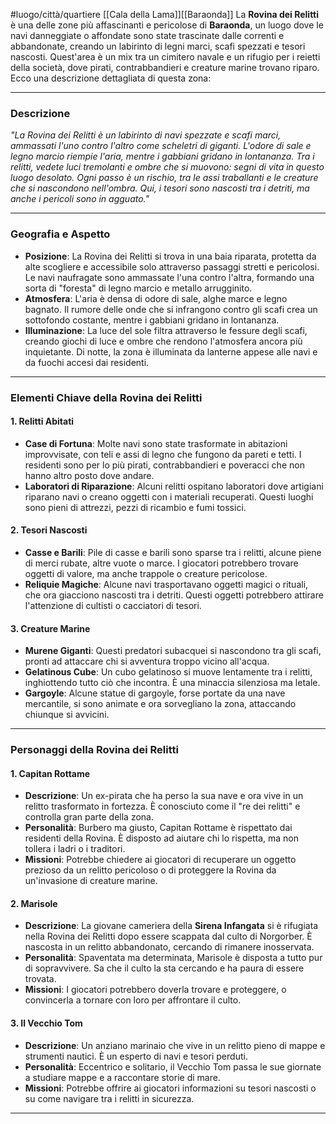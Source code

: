 #luogo/città/quartiere [[Cala della Lama]][[Baraonda]]
La **Rovina dei Relitti** è una delle zone più affascinanti e pericolose di **Baraonda**, un luogo dove le navi danneggiate o affondate sono state trascinate dalle correnti e abbandonate, creando un labirinto di legni marci, scafi spezzati e tesori nascosti. Quest'area è un mix tra un cimitero navale e un rifugio per i reietti della società, dove pirati, contrabbandieri e creature marine trovano riparo. Ecco una descrizione dettagliata di questa zona:

---

### **Descrizione**

_"La Rovina dei Relitti è un labirinto di navi spezzate e scafi marci, ammassati l'uno contro l'altro come scheletri di giganti. L'odore di sale e legno marcio riempie l'aria, mentre i gabbiani gridano in lontananza. Tra i relitti, vedete luci tremolanti e ombre che si muovono: segni di vita in questo luogo desolato. Ogni passo è un rischio, tra le assi traballanti e le creature che si nascondono nell'ombra. Qui, i tesori sono nascosti tra i detriti, ma anche i pericoli sono in agguato."_

---

### **Geografia e Aspetto**
- **Posizione**: La Rovina dei Relitti si trova in una baia riparata, protetta da alte scogliere e accessibile solo attraverso passaggi stretti e pericolosi. Le navi naufragate sono ammassate l'una contro l'altra, formando una sorta di "foresta" di legno marcio e metallo arrugginito.
- **Atmosfera**: L'aria è densa di odore di sale, alghe marce e legno bagnato. Il rumore delle onde che si infrangono contro gli scafi crea un sottofondo costante, mentre i gabbiani gridano in lontananza.
- **Illuminazione**: La luce del sole filtra attraverso le fessure degli scafi, creando giochi di luce e ombre che rendono l'atmosfera ancora più inquietante. Di notte, la zona è illuminata da lanterne appese alle navi e da fuochi accesi dai residenti.

---

### **Elementi Chiave della Rovina dei Relitti**

#### **1. Relitti Abitati**
- **Case di Fortuna**: Molte navi sono state trasformate in abitazioni improvvisate, con teli e assi di legno che fungono da pareti e tetti. I residenti sono per lo più pirati, contrabbandieri e poveracci che non hanno altro posto dove andare.
- **Laboratori di Riparazione**: Alcuni relitti ospitano laboratori dove artigiani riparano navi o creano oggetti con i materiali recuperati. Questi luoghi sono pieni di attrezzi, pezzi di ricambio e fumi tossici.

#### **2. Tesori Nascosti**
- **Casse e Barili**: Pile di casse e barili sono sparse tra i relitti, alcune piene di merci rubate, altre vuote o marce. I giocatori potrebbero trovare oggetti di valore, ma anche trappole o creature pericolose.
- **Reliquie Magiche**: Alcune navi trasportavano oggetti magici o rituali, che ora giacciono nascosti tra i detriti. Questi oggetti potrebbero attirare l'attenzione di cultisti o cacciatori di tesori.

#### **3. Creature Marine**
- **Murene Giganti**: Questi predatori subacquei si nascondono tra gli scafi, pronti ad attaccare chi si avventura troppo vicino all'acqua.
- **Gelatinous Cube**: Un cubo gelatinoso si muove lentamente tra i relitti, inghiottendo tutto ciò che incontra. È una minaccia silenziosa ma letale.
- **Gargoyle**: Alcune statue di gargoyle, forse portate da una nave mercantile, si sono animate e ora sorvegliano la zona, attaccando chiunque si avvicini.

---

### **Personaggi della Rovina dei Relitti**

#### **1. Capitan Rottame**
- **Descrizione**: Un ex-pirata che ha perso la sua nave e ora vive in un relitto trasformato in fortezza. È conosciuto come il "re dei relitti" e controlla gran parte della zona.
- **Personalità**: Burbero ma giusto, Capitan Rottame è rispettato dai residenti della Rovina. È disposto ad aiutare chi lo rispetta, ma non tollera i ladri o i traditori.
- **Missioni**: Potrebbe chiedere ai giocatori di recuperare un oggetto prezioso da un relitto pericoloso o di proteggere la Rovina da un'invasione di creature marine.

#### **2. Marisole**
- **Descrizione**: La giovane cameriera della **Sirena Infangata** si è rifugiata nella Rovina dei Relitti dopo essere scappata dal culto di Norgorber. È nascosta in un relitto abbandonato, cercando di rimanere inosservata.
- **Personalità**: Spaventata ma determinata, Marisole è disposta a tutto pur di sopravvivere. Sa che il culto la sta cercando e ha paura di essere trovata.
- **Missioni**: I giocatori potrebbero doverla trovare e proteggere, o convincerla a tornare con loro per affrontare il culto.

#### **3. Il Vecchio Tom**
- **Descrizione**: Un anziano marinaio che vive in un relitto pieno di mappe e strumenti nautici. È un esperto di navi e tesori perduti.
- **Personalità**: Eccentrico e solitario, il Vecchio Tom passa le sue giornate a studiare mappe e a raccontare storie di mare.
- **Missioni**: Potrebbe offrire ai giocatori informazioni su tesori nascosti o su come navigare tra i relitti in sicurezza.

---
